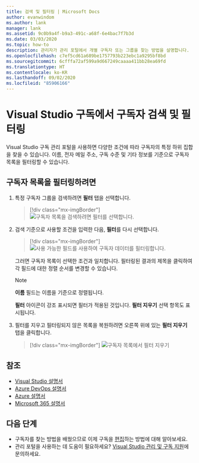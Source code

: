 ```yaml
---
title: 검색 및 필터링 | Microsoft Docs
author: evanwindom
ms.author: lank
manager: lank
ms.assetid: 9c0b9a4f-b9a3-491c-a68f-6e4bac7f7b3d
ms.date: 03/03/2020
ms.topic: how-to
description: 관리자가 관리 포털에서 개별 구독자 또는 그룹을 찾는 방법을 설명합니다.
ms.openlocfilehash: c7ef5cd61a689be1757793b223ebc1a9295bf8bd
ms.sourcegitcommit: 6cfffa72af599a9d667249caaaa411bb28ea69fd
ms.translationtype: HT
ms.contentlocale: ko-KR
ms.lasthandoff: 09/02/2020
ms.locfileid: "85906166"
---
```

# <a name="search-and-filter-subscribers-in-visual-studio-subscriptions"></a>Visual Studio 구독에서 구독자 검색 및 필터링
Visual Studio 구독 관리 포털을 사용하면 다양한 조건에 따라 구독자의 특정 하위 집합을 찾을 수 있습니다. 이름, 전자 메일 주소, 구독 수준 및 기타 정보를 기준으로 구독자 목록을 필터링할 수 있습니다.

## <a name="to-filter-the-subscriber-list"></a>구독자 목록을 필터링하려면
1. 특정 구독자 그룹을 검색하려면 **필터** 탭을 선택합니다.
   > [!div class="mx-imgBorder"]
   > ![구독자 목록을 검색하려면 필터를 선택합니다.](_img/search-filter/filter-list.png)

2. 검색 기준으로 사용할 조건을 입력한 다음, **필터**를 다시 선택합니다.
   > [!div class="mx-imgBorder"]
   > ![사용 가능한 필드를 사용하여 구독자 데이터를 필터링합니다.](media/filter-subscribers.png)

   그러면 구독자 목록이 선택한 조건과 일치합니다.  필터링된 결과의 제목을 클릭하여 각 필드에 대한 정렬 순서를 변경할 수 있습니다.  
   > [!NOTE]
   > **이름** 필드는 이름을 기준으로 정렬됩니다.

   **필터** 아이콘이 강조 표시되면 필터가 적용된 것입니다.  **필터 지우기** 선택 항목도 표시됩니다. 

3. 필터를 지우고 필터링되지 않은 목록을 복원하려면 오른쪽 위에 있는 **필터 지우기** 탭을 클릭합니다. 
   > [!div class="mx-imgBorder"]
   > ![구독자 목록에서 필터 지우기](_img/search-filter/clear-filter.png)


## <a name="see-also"></a>참조
- [Visual Studio 설명서](https://docs.microsoft.com/visualstudio/)
- [Azure DevOps 설명서](https://docs.microsoft.com/azure/devops/)
- [Azure 설명서](https://docs.microsoft.com/azure/)
- [Microsoft 365 설명서](https://docs.microsoft.com/microsoft-365/)


## <a name="next-steps"></a>다음 단계
- 구독자를 찾는 방법을 배웠으므로 이제 구독을 [편집](edit-license.md)하는 방법에 대해 알아보세요.
- 관리 포털을 사용하는 데 도움이 필요하세요?  [Visual Studio 관리 및 구독 지원](https://visualstudio.microsoft.com/support/support-overview-vs)에 문의하세요.


